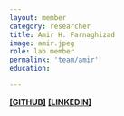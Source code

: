 ```yaml
---
layout: member
category: researcher
title: Amir H. Farnaghizad
image: amir.jpeg
role: lab member
permalink: 'team/amir'
education:

---
```


**[[GITHUB]](https://github.com/amirfarnzad)**
**[[LINKEDIN]](https://linkedin.com/in/amirfarnzad)**